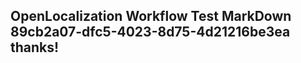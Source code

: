 <properties
ms.topic="hero-topic"
ms.test1="hero-topic"
ms.test2="test"/>

## OpenLocalization Workflow Test MarkDown 89cb2a07-dfc5-4023-8d75-4d21216be3ea thanks!
